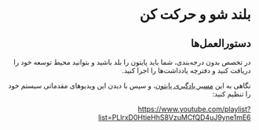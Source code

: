<div dir="rtl">

# بلند شو و حرکت کن

## دستورالعمل‌ها

در تخصص بدون درجه‌بندی، شما باید پایتون را بلد باشید و بتوانید محیط توسعه خود را دریافت کنید و دفترچه یادداشت‌ها را اجرا کنید.

نگاهی به این [مسیر یادگیری پایتون](https://docs.microsoft.com/learn/paths/python-language/?WT.mc_id=academic-15963-cxa)، و سپس با دیدن این ویدیوهای مقدماتی سیستم خود را تنظیم کنید:

https://www.youtube.com/playlist?list=PLlrxD0HtieHhS8VzuMCfQD4uJ9yne1mE6
</div>
